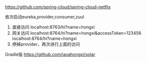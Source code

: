 https://github.com/spring-cloud/spring-cloud-netflix

依次启动eureka,provider,consumer,zuul
1. 直接访问 localhost:8763/hi?name=hongxi
2. 网关访问 localhost:8764/hi?name=hongxi&accessToken=123456 localhost:8764/hi?name=hongxi
3. 停掉provider，再次进行上面的访问

Gradle版 https://github.com/javahongxi/solar